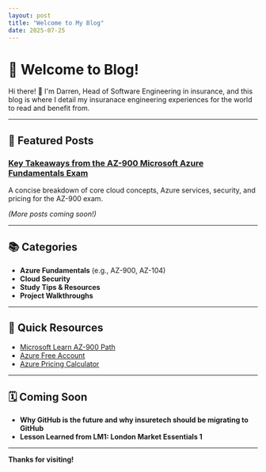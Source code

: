 ```yaml
---
layout: post
title: "Welcome to My Blog"
date: 2025-07-25
---
```


# 🌟 Welcome to Blog!

Hi there! 👋 I'm Darren, Head of Software Engineering in insurance, and this blog is where I detail my insuranace engineering experiences for the world to read and benefit from.

---

## 📌 Featured Posts

### [Key Takeaways from the AZ-900 Microsoft Azure Fundamentals Exam](_posts/2025-07-25-AZ900.md)  
A concise breakdown of core cloud concepts, Azure services, security, and pricing for the AZ-900 exam.  

*(More posts coming soon!)*

---

## 📚 Categories

- **Azure Fundamentals** (e.g., AZ-900, AZ-104)  
- **Cloud Security**  
- **Study Tips & Resources**  
- **Project Walkthroughs**  

---

## 🔗 Quick Resources

- [Microsoft Learn AZ-900 Path](https://learn.microsoft.com/en-us/certifications/exams/az-900/)  
- [Azure Free Account](https://azure.microsoft.com/en-us/free/)  
- [Azure Pricing Calculator](https://azure.microsoft.com/en-us/pricing/calculator/)  

---

## 🗓️ Coming Soon

- **Why GitHub is the future and why insuretech should be migrating to GitHub**  
- **Lesson Learned from LM1: London Market Essentials 1**   

---

**Thanks for visiting!**


